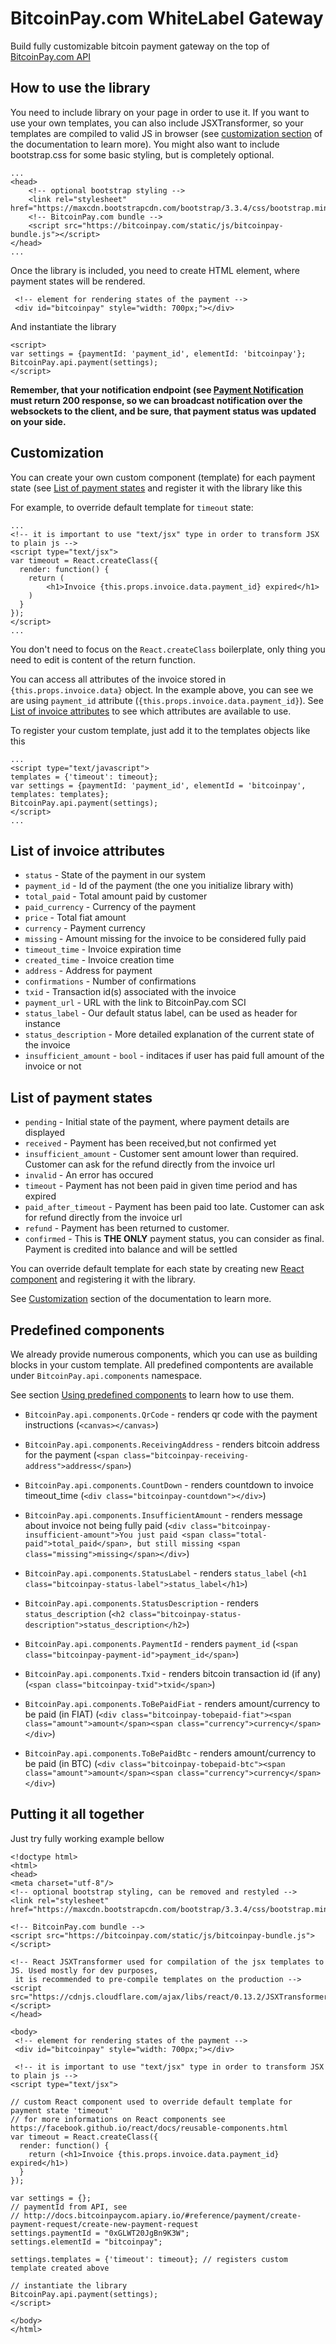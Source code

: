 # BitcoinPay.com WhiteLabel Gateway

Build fully customizable bitcoin payment gateway on the top of [BitcoinPay.com API](http://docs.bitcoinpaycom.apiary.io/)

## How to use the library
You need to include library on your page in order to use it. If you want to use your own templates, you can also include JSXTransformer, so your templates are compiled to valid JS in browser (see [customization section](customize.md) of the documentation to learn more). You might
also want to include bootstrap.css for some basic styling, but is completely optional.

    ...
    <head>
        <!-- optional bootstrap styling -->
        <link rel="stylesheet" href="https://maxcdn.bootstrapcdn.com/bootstrap/3.3.4/css/bootstrap.min.css">
        <!-- BitcoinPay.com bundle -->
        <script src="https://bitcoinpay.com/static/js/bitcoinpay-bundle.js"></script>
    </head>
    ...

Once the library is included, you need to create HTML element, where payment states will be rendered.

     <!-- element for rendering states of the payment -->
     <div id="bitcoinpay" style="width: 700px;"></div>

And instantiate the library

    <script>
    var settings = {paymentId: 'payment_id', elementId: 'bitcoinpay'};
    BitcoinPay.api.payment(settings);
    </script>

**Remember, that your notification endpoint (see [Payment Notification](http://docs.bitcoinpaycom.apiary.io/#introduction/payment-notification) must return 200 response, so we can broadcast notification over the websockets to the client, and be sure, that payment status was updated on your side.**


## Customization
You can create your own custom component (template) for each payment state (see [List of payment states](index.md#list-of-payment-states) and register it with the library like this

For example, to override default template for `timeout` state:

    ...
    <!-- it is important to use "text/jsx" type in order to transform JSX to plain js -->
    <script type="text/jsx">
    var timeout = React.createClass({
      render: function() {
        return (
            <h1>Invoice {this.props.invoice.data.payment_id} expired</h1>
        )
      }
    });
    </script>
    ...

You don't need to focus on the `React.createClass` boilerplate, only thing you need to edit is content of the return function.

You can access all attributes of the invoice stored in `{this.props.invoice.data}` object. In the example above, you can see we are using `payment_id` attribute (`{this.props.invoice.data.payment_id}`). See [List of invoice attributes](index.md#list-of-invoice-attributes) to see which attributes are available to use.

To register your custom template, just add it to the templates objects like this

    ...
    <script type="text/javascript">
    templates = {'timeout': timeout};
    var settings = {paymentId: 'payment_id', elementId = 'bitcoinpay', templates: templates};
    BitcoinPay.api.payment(settings);
    </script>
    ...


## List of invoice attributes

* `status` - State of the payment in our system
* `payment_id` - Id of the payment (the one you initialize library with)
* `total_paid` - Total amount paid by customer
* `paid_currency` - Currency of the payment
* `price` - Total fiat amount
* `currency` - Payment currency
* `missing` - Amount missing for the invoice to be considered fully paid
* `timeout_time` - Invoice expiration time
* `created_time` - Invoice creation time
* `address` - Address for payment
* `confirmations` - Number of confirmations
* `txid` - Transaction id(s) associated with the invoice
* `payment_url` - URL with the link to BitcoinPay.com SCI
* `status_label` - Our default status label, can be used as header for instance
* `status_description` - More detailed explanation of the current state of the invoice
* `insufficient_amount` - `bool` - inditaces if user has paid full amount of the invoice or not




## List of payment states

* `pending` - Initial state of the payment, where payment details are displayed
* `received` - Payment has been received,but not confirmed yet
* `insufficient_amount` - Customer sent amount lower than required. Customer can ask for the refund directly from the invoice url
* `invalid` - An error has occured
* `timeout` - Payment has not been paid in given time period and has expired
* `paid_after_timeout` - Payment has been paid too late. Customer can ask for refund directly from the invoice url
* `refund` - Payment has been returned to customer.
* `confirmed` - This is **THE ONLY** payment status, you can consider as final. Payment is credited into balance and will be settled

You can override default template for each state by creating new [React component](https://facebook.github.io/react/docs/component-api.html) and registering it with the library.

See [Customization](customize.md) section of the documentation to learn more.

## Predefined components
We already provide numerous components, which you can use as building blocks in your custom template. All predefined compontents are available under `BitcoinPay.api.components` namespace.

See section [Using predefined components](customize.md#using-predefined-components) to learn how to use them.

* `BitcoinPay.api.components.QrCode` - renders qr code with the payment instructions (`<canvas></canvas>`)

* `BitcoinPay.api.components.ReceivingAddress` - renders bitcoin address for the payment  (`<span class="bitcoinpay-receiving-address">address</span>`)

* `BitcoinPay.api.components.CountDown` - renders countdown to invoice timeout_time (`<div class="bitcoinpay-countdown"></div>`)

* `BitcoinPay.api.components.InsufficientAmount` - renders message about invoice not being fully paid (`<div class="bitcoinpay-insufficient-amount">You just paid <span class="total-paid">total_paid</span>, but still missing <span class="missing">missing</span></div>`)

* `BitcoinPay.api.components.StatusLabel` - renders `status_label` (`<h1 class="bitcoinpay-status-label">status_label</h1>`)

* `BitcoinPay.api.components.StatusDescription` - renders `status_description` (`<h2 class="bitcoinpay-status-description">status_description</h2>`)

* `BitcoinPay.api.components.PaymentId` - renders `payment_id` (`<span class="bitcoinpay-payment-id">payment_id</span>`)

* `BitcoinPay.api.components.Txid` - renders bitcoin transaction id (if any) (`<span class="bitcoinpay-txid">txid</span>`)

* `BitcoinPay.api.components.ToBePaidFiat` - renders amount/currency to be paid (in FIAT) (`<div class="bitcoinpay-tobepaid-fiat"><span class="amount">amount</span><span class="currency">currency</span></div>`)

* `BitcoinPay.api.components.ToBePaidBtc` - renders amount/currency to be paid (in BTC) (`<div class="bitcoinpay-tobepaid-btc"><span class="amount">amount</span><span class="currency">currency</span></div>`)



## Putting it all together
Just try fully working example bellow

    <!doctype html>
    <html>
    <head>
    <meta charset="utf-8"/>
    <!-- optional bootstrap styling, can be removed and restyled -->
    <link rel="stylesheet" href="https://maxcdn.bootstrapcdn.com/bootstrap/3.3.4/css/bootstrap.min.css">

    <!-- BitcoinPay.com bundle -->
    <script src="https://bitcoinpay.com/static/js/bitcoinpay-bundle.js"></script>

    <!-- React JSXTransformer used for compilation of the jsx templates to JS. Used mostly for dev purposes,
     it is recommended to pre-compile templates on the production -->
    <script src="https://cdnjs.cloudflare.com/ajax/libs/react/0.13.2/JSXTransformer.js"></script>
    </head>

    <body>
     <!-- element for rendering states of the payment -->
     <div id="bitcoinpay" style="width: 700px;"></div>

     <!-- it is important to use "text/jsx" type in order to transform JSX to plain js -->
    <script type="text/jsx">

    // custom React component used to override default template for payment state 'timeout'
    // for more informations on React components see https://facebook.github.io/react/docs/reusable-components.html
    var timeout = React.createClass({
      render: function() {
        return (<h1>Invoice {this.props.invoice.data.payment_id} expired</h1>)
      }
    });

    var settings = {};
    // paymentId from API, see
    // http://docs.bitcoinpaycom.apiary.io/#reference/payment/create-payment-request/create-new-payment-request
    settings.paymentId = "0xGLWT20JgBn9K3W";
    settings.elementId = "bitcoinpay";

    settings.templates = {'timeout': timeout}; // registers custom template created above

    // instantiate the library
    BitcoinPay.api.payment(settings);
    </script>

    </body>
    </html>
